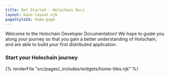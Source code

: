 ```yaml
---
title: Get Started - Holochain Docs
layout: base-layout.njk
pageStyleId: home-page
---
```


Welcome to the Holochain Developer Documentation! We hope to guide you along your journey so that you gain a better understanding of Holochain, and are able to build your first distributed application.

### Start your Holochain journey

{% renderFile "src/pages/_includes/widgets/home-tiles.njk" %}